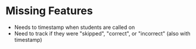 # Missing Features

* Needs to timestamp when students are called on
* Need to track if they were "skipped", "correct", or "incorrect" (also with timestamp)